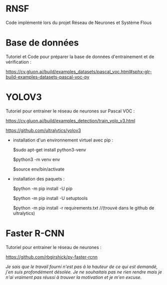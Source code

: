 # RNSF
Code implémenté lors du projet Réseau de Neurones et Système Flous

# Base de données
Tutoriel et Code pour préparer la base de données d'entrainement et de vérification : 

https://cv.gluon.ai/build/examples_datasets/pascal_voc.html#sphx-glr-build-examples-datasets-pascal-voc-py 

# YOLOV3 
Tutoriel pour entrainer le réseau de neurones sur Pascal VOC : 

https://cv.gluon.ai/build/examples_detection/train_yolo_v3.html

https://github.com/ultralytics/yolov3

- installation d'un environnement virtuel avec pip : 

  $sudo apt-get install python3-venv
  
  $python3 -m venv env
  
  $source env/bin/activate
  
- installation des paquets : 

  $python -m pip install -U pip
  
  $python -m pip install -U setuptools
  
  $python -m pip install -r requirements.txt //(trouvé dans le github de ultralytics) 

# Faster R-CNN 
Tutoriel pour entrainer le réseau de neurones : 

https://github.com/rbgirshick/py-faster-rcnn

*Je sais que le travail fourni n'est pas à la hauteur de ce qui est demandé, j'en suis profondément désolée. Je ne souhaitais pas ne rien rendre mais je n'ai vraiment pas réussi à trouver la motivation et je m'en excuse.*
